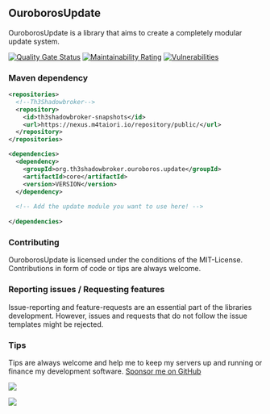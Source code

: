 ## OuroborosUpdate
OuroborosUpdate is a library that aims to create a completely modular update system.

[![Quality Gate Status](https://sonar.th3shadowbroker.dev/api/project_badges/measure?project=org.th3shadowbroker.ouroboros.update%3AOuroborosUpdate&metric=alert_status)](https://sonar.th3shadowbroker.dev/dashboard?id=org.th3shadowbroker.ouroboros.update%3AOuroborosUpdate)
[![Maintainability Rating](https://sonar.th3shadowbroker.dev/api/project_badges/measure?project=org.th3shadowbroker.ouroboros.update%3AOuroborosUpdate&metric=sqale_rating)](https://sonar.th3shadowbroker.dev/dashboard?id=org.th3shadowbroker.ouroboros.update%3AOuroborosUpdate)
[![Vulnerabilities](https://sonar.th3shadowbroker.dev/api/project_badges/measure?project=org.th3shadowbroker.ouroboros.update%3AOuroborosUpdate&metric=vulnerabilities)](https://sonar.th3shadowbroker.dev/dashboard?id=org.th3shadowbroker.ouroboros.update%3AOuroborosUpdate)

### Maven dependency
```xml
<repositories>
  <!--Th3Shadowbroker-->
  <repository>
    <id>th3shadowbroker-snapshots</id>
    <url>https://nexus.m4taiori.io/repository/public/</url>
  </repository>
</repositories>

<dependencies>
  <dependency>
    <groupId>org.th3shadowbroker.ouroboros.update</groupId>
    <artifactId>core</artifactId>
    <version>VERSION</version>
  </dependency>
  
  <!-- Add the update module you want to use here! -->
  
</dependencies>
```

### Contributing
OuroborosUpdate is licensed under the conditions of the MIT-License. Contributions in form of code or tips are always welcome.

### Reporting issues / Requesting features
Issue-reporting and feature-requests are an essential part of the libraries development. However, issues and requests that do not follow the issue templates might be rejected.

### Tips
Tips are always welcome and help me to keep my servers up and running or finance my development software.
[Sponsor me on GitHub](https://github.com/sponsors/Th3Shadowbroker)

[![](https://c5.patreon.com/external/logo/become_a_patron_button.png)](https://patreon.com/m4taiori)

[![](https://www.ko-fi.com/img/githubbutton_sm.svg)](https://ko-fi.com/O4O112IMF)
